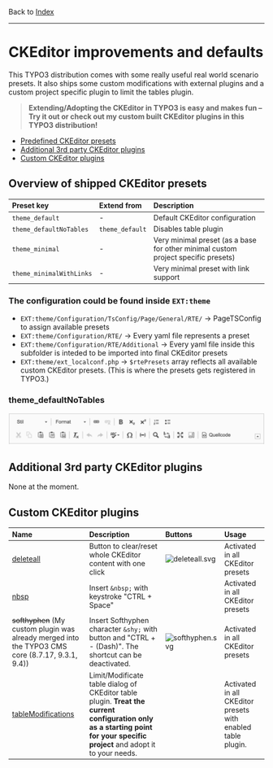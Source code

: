 Back to [Index](../Index.md)

---

# CKEditor improvements and defaults

This TYPO3 distribution comes with some really useful real world scenario presets. It also ships some custom modifications
with external plugins and a custom project specific plugin to limit the tables plugin.

> **Extending/Adopting the CKEditor in TYPO3 is easy and makes fun – Try it out or check out my custom built CKEditor plugins in this TYPO3 distribution!**

- [Predefined CKEditor presets](#overview-of-shipped-ckeditor-presets)
- [Additional 3rd party CKEditor plugins](#additional-3rd-party-ckeditor-plugins)
- [Custom CKEditor plugins](#custom-ckeditor-plugins)

## Overview of shipped CKEditor presets

| Preset key               | Extend from     | Description                                                                       |
|:-------------------------|:----------------|:----------------------------------------------------------------------------------|
| `theme_default`          | -               | Default CKEditor configuration                                                    |
| `theme_defaultNoTables`  | `theme_default` | Disables table plugin                                                             |
| `theme_minimal`          | -               | Very minimal preset (as a base for other minimal custom project specific presets) |
| `theme_minimalWithLinks` | -               | Very minimal preset with link support                                             |

### The configuration could be found inside `EXT:theme`

- `EXT:theme/Configuration/TsConfig/Page/General/RTE/` → PageTSConfig to assign available presets
- `EXT:theme/Configuration/RTE/` → Every yaml file represents a preset
- `EXT:theme/Configuration/RTE/Additional` → Every yaml file inside this subfolder is inteded to be imported into final CKEditor presets
- `EXT:theme/ext_localconf.php` → `$rtePresets` array reflects all available custom CKEditor presets. (This is where the presets gets registered in TYPO3.)

### theme_defaultNoTables

![ckeditor-preset-theme_defaultNoTables-TYPO3-8LTS.png](../../Images/ckeditor-preset-theme_defaultNoTables-TYPO3-8LTS.png)

## Additional 3rd party CKEditor plugins

None at the moment.

## Custom CKEditor plugins

| Name                                                                                              | Description                                                                                                                                                                | Buttons                                                                                         | Usage                                                        |
|:--------------------------------------------------------------------------------------------------|:---------------------------------------------------------------------------------------------------------------------------------------------------------------------------|:------------------------------------------------------------------------------------------------|:-------------------------------------------------------------|
| [deleteall](../../../Resources/Public/RTE/ProjectPlugins/deleteall/plugin.js)                     | Button to clear/reset whole CKEditor content with one click                                                                                                                | ![deleteall.svg](../../../Resources/Public/RTE/ProjectPlugins/deleteall/icons/deleteall.svg)    | Activated in all CKEditor presets                            |
| [nbsp](../../../Resources/Public/RTE/ProjectPlugins/nbsp/plugin.js)                               | Insert `&nbsp;` with keystroke "CTRL + Space"                                                                                                                              |                                                                                                 | Activated in all CKEditor presets                            |
| ~~softhyphen~~ (My custom plugin was already merged into the TYPO3 CMS core (8.7.17, 9.3.1, 9.4)) | Insert Softhyphen character `&shy;` with button and "CTRL + - (Dash)". The shortcut can be deactivated.                                                                    | ![softhyphen.svg](../../../Resources/Public/RTE/ProjectPlugins/softhyphen/icons/softhyphen.svg) | Activated in all CKEditor presets                            |
| [tableModifications](../../../Resources/Public/RTE/ProjectPlugins/tableModifications/plugin.js)   | Limit/Modificate table dialog of CKEditor table plugin. **Treat the current configuration only as a starting point for your specific project** and adopt it to your needs. |                                                                                                 | Activated in all CKEditor presets with enabled table plugin. |
